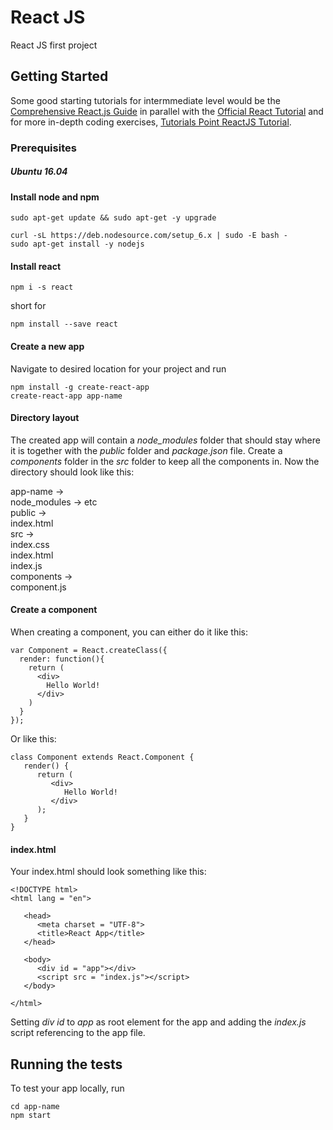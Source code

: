 # React JS

React JS first project

## Getting Started

Some good starting tutorials for intermmediate level would be the [Comprehensive React.js Guide](https://tylermcginnis.com/reactjs-tutorial-a-comprehensive-guide-to-building-apps-with-react/) in parallel with the [Official React Tutorial](https://facebook.github.io/react/tutorial/tutorial.html) and for more in-depth coding exercises, [Tutorials Point ReactJS Tutorial](https://www.tutorialspoint.com/reactjs/index.htm).

### Prerequisites
##### Ubuntu 16.04

#### Install node and npm

```
sudo apt-get update && sudo apt-get -y upgrade
```  
```
curl -sL https://deb.nodesource.com/setup_6.x | sudo -E bash -
sudo apt-get install -y nodejs
```

#### Install react

```
npm i -s react
```  
short for 
```
npm install --save react
```  
#### Create a new app  

Navigate to desired location for your project and run  
```
npm install -g create-react-app
create-react-app app-name
``` 

#### Directory layout

The created app will contain a *node_modules* folder that should stay where it is together with the *public* folder and *package.json* file. Create a *components* folder in the *src* folder to keep all the components in. Now the directory should look like this:  

app-name ->  
  node_modules -> etc  
  public ->  
    index.html  
  src ->  
    index.css  
    index.html  
    index.js  
    components ->  
      component.js

#### Create a component

When creating a component, you can either do it like this:

```
var Component = React.createClass({
  render: function(){
    return (
      <div>
        Hello World!
      </div>
    )
  }
});
```  
Or like this:  
```
class Component extends React.Component {
   render() {
      return (
         <div>
            Hello World!
         </div>
      );
   }
}
```
#### index.html

Your index.html should look something like this:  
```
<!DOCTYPE html>
<html lang = "en">

   <head>
      <meta charset = "UTF-8">
      <title>React App</title>
   </head>

   <body>
      <div id = "app"></div>
      <script src = "index.js"></script>
   </body>

</html>
```  
Setting *div id* to *app* as root element for the app and adding the *index.js* script referencing to the app file.

## Running the tests

To test your app locally, run  
```
cd app-name 
npm start
```